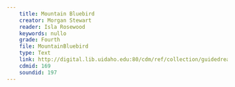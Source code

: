 ```yaml
---
    title: Mountain Bluebird
    creator: Morgan Stewart
    reader: Isla Rosewood
    keywords: nullo
    grade: Fourth
    file: MountainBluebird
    type: Text
    link: http://digital.lib.uidaho.edu:80/cdm/ref/collection/guidedread/id/169
    cdmid: 169
    soundid: 197
---
```

